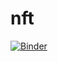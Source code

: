 # nft </br>
[![Binder](https://mybinder.org/badge_logo.svg)](https://mybinder.org/v2/gh/fenago/nft/HEAD)

